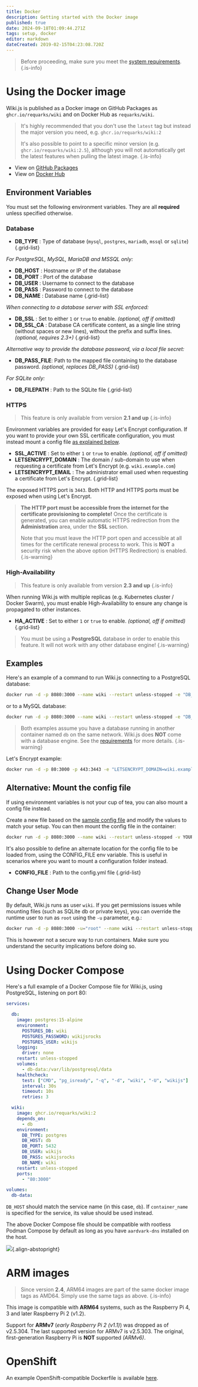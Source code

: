 ```yaml
---
title: Docker
description: Getting started with the Docker image
published: true
date: 2024-09-18T01:09:44.271Z
tags: setup, docker
editor: markdown
dateCreated: 2019-02-15T04:23:08.720Z
---
```


> Before proceeding, make sure you meet the [system requirements](/install/requirements).
{.is-info}

# Using the Docker image

Wiki.js is published as a Docker image on GitHub Packages as `ghcr.io/requarks/wiki` and on Docker Hub as `requarks/wiki`.

> It's highly recommended that you don't use the `latest` tag but instead the major version you need, e.g. `ghcr.io/requarks/wiki:2`
>
> It's also possible to point to a specific minor version (e.g. `ghcr.io/requarks/wiki:2.5`), although you will not automatically get the latest features when pulling the latest image.
{.is-info}

- View on [GitHub Packages](https://github.com/Requarks/wiki/pkgs/container/wiki)
- View on [Docker Hub](https://hub.docker.com/r/requarks/wiki)

## Environment Variables
You must set the following environment variables. They are all **required** unless specified otherwise.

### Database

- **DB_TYPE** : Type of database (`mysql`, `postgres`, `mariadb`, `mssql` or `sqlite`)
{.grid-list}

*For PostgreSQL, MySQL, MariaDB and MSSQL only:*

- **DB_HOST** : Hostname or IP of the database
- **DB_PORT** : Port of the database
- **DB_USER** : Username to connect to the database
- **DB_PASS** : Password to connect to the database
- **DB_NAME** : Database name
{.grid-list}

*When connecting to a database server with SSL enforced:*

- **DB_SSL** : Set to either `1` or `true` to enable. *(optional, off if omitted)*
- **DB_SSL_CA** : Database CA certificate content, as a single line string (without spaces or new lines), without the prefix and suffix lines. *(optional, requires 2.3+)*
{.grid-list}

*Alternative way to provide the database password, via a local file secret:*

- **DB_PASS_FILE**: Path to the mapped file containing to the database password. *(optional, replaces DB_PASS)*
{.grid-list}

*For SQLite only:*

- **DB_FILEPATH** : Path to the SQLite file
{.grid-list}

### HTTPS

> This feature is only available from version **2.1 and up**
{.is-info}

Environment variables are provided for easy Let's Encrypt configuration.
If you want to provide your own SSL certificate configuration, you must instead mount a config file [as explained below](#alternative-mount-the-config-file).

- **SSL_ACTIVE** : Set to either `1` or `true` to enable. *(optional, off if omitted)*
- **LETSENCRYPT_DOMAIN** : The domain / sub-domain to use when requesting a certificate from Let's Encrypt (e.g. `wiki.example.com`)
- **LETSENCRYPT_EMAIL** : The administrator email used when requesting a certificate from Let's Encrypt.
{.grid-list}

The exposed HTTPS port is `3443`. Both HTTP and HTTPS ports must be exposed when using Let's Encrypt.

> **The HTTP port must be accessible from the internet for the certificate provisioning to complete!**
> Once the certificate is generated, you can enable automatic HTTPS redirection from the **Administration** area, under the **SSL** section.
> 
> Note that you must leave the HTTP port open and accessible at all times for the certificate renewal process to work. This is **NOT** a security risk when the above option (HTTPS Redirection) is enabled.
{.is-warning}

### High-Availability

> This feature is only available from version **2.3 and up**
{.is-info}

When running Wiki.js with multiple replicas (e.g. Kubernetes cluster / Docker Swarm), you must enable High-Availability to ensure any change is propagated to other instances.

- **HA_ACTIVE** : Set to either `1` or `true` to enable. *(optional, off if omitted)*
{.grid-list}

> You must be using a **PostgreSQL** database in order to enable this feature. It will not work with any other database engine!
{.is-warning}

## Examples

Here's an example of a command to run Wiki.js connecting to a PostgreSQL database:
```bash
docker run -d -p 8080:3000 --name wiki --restart unless-stopped -e "DB_TYPE=postgres" -e "DB_HOST=db" -e "DB_PORT=5432" -e "DB_USER=wikijs" -e "DB_PASS=wikijsrocks" -e "DB_NAME=wiki" ghcr.io/requarks/wiki:2
```

or to a MySQL database:
```bash
docker run -d -p 8080:3000 --name wiki --restart unless-stopped -e "DB_TYPE=mysql" -e "DB_HOST=db" -e "DB_PORT=3306" -e "DB_USER=wikijs" -e "DB_PASS=wikijsrocks" -e "DB_NAME=wiki" ghcr.io/requarks/wiki:2
```

> Both examples assume you have a database running in another container named `db` on the same network.
> Wiki.js does **NOT** come with a database engine. See the [requirements](/install/requirements) for more details.
{.is-warning}

Let's Encrypt example:
```bash
docker run -d -p 80:3000 -p 443:3443 -e "LETSENCRYPT_DOMAIN=wiki.example.com" -e "LETSENCRYPT_EMAIL=admin@example.com" --name wiki --restart unless-stopped -e "DB_TYPE=postgres" -e "DB_HOST=db" -e "DB_PORT=5432" -e "DB_USER=wikijs" -e "DB_PASS=wikijsrocks" -e "DB_NAME=wiki" ghcr.io/requarks/wiki:2
```

## Alternative: Mount the config file

If using environment variables is not your cup of tea, you can also mount a config file instead.

Create a new file based on the [sample config file](https://github.com/Requarks/wiki/blob/master/config.sample.yml) and modify the values to match your setup. You can then mount the config file in the container:

```bash
docker run -d -p 8080:3000 --name wiki --restart unless-stopped -v YOUR-FILE.yml:/wiki/config.yml ghcr.io/requarks/wiki:2
```

It's also possible to define an alternate location for the config file to be loaded from, using the CONFIG_FILE env variable. This is useful in scenarios where you want to mount a configuration folder instead.

- **CONFIG_FILE** : Path to the config.yml file
{.grid-list}

## Change User Mode

By default, Wiki.js runs as user `wiki`. If you get permissions issues while mounting files (such as SQLite db or private keys), you can override the runtime user to run as `root` using the `-u` parameter, e.g.:

```bash
docker run -d -p 8080:3000 -u="root" --name wiki --restart unless-stopped -e "DB_TYPE=postgres" -e "DB_HOST=db" -e "DB_PORT=5432" -e "DB_USER=wikijs" -e "DB_PASS=wikijsrocks" -e "DB_NAME=wiki" ghcr.io/requarks/wiki:2
```

This is however not a secure way to run containers. Make sure you understand the security implications before doing so.

# Using Docker Compose

Here's a full example of a Docker Compose file for Wiki.js, using PostgreSQL, listening on port 80:

```yaml
services:

  db:
    image: postgres:15-alpine
    environment:
      POSTGRES_DB: wiki
      POSTGRES_PASSWORD: wikijsrocks
      POSTGRES_USER: wikijs
    logging:
      driver: none
    restart: unless-stopped
    volumes:
      - db-data:/var/lib/postgresql/data
    healthcheck:
      test: ["CMD", "pg_isready", "-q", "-d", "wiki", "-U", "wikijs"]
      interval: 30s
      timeout: 10s
      retries: 3

  wiki:
    image: ghcr.io/requarks/wiki:2
    depends_on:
      - db
    environment:
      DB_TYPE: postgres
      DB_HOST: db
      DB_PORT: 5432
      DB_USER: wikijs
      DB_PASS: wikijsrocks
      DB_NAME: wiki
    restart: unless-stopped
    ports:
      - "80:3000"

volumes:
  db-data:
```

`DB_HOST` should match the service name (in this case, `db`). If `container_name` is specified for the service, its value should be used instead.

The above Docker Compose file should be compatible with rootless Podman Compose by default as long as you have `aardvark-dns` installed on the host.

![](https://a.icons8.com/jihZbhdR/4WJoF7/svg.svg){.align-abstopright}

# ARM images

> Since version **2.4**, ARM64 images are part of the same docker image tags as AMD64. Simply use the same tags as above.
{.is-info}

This image is compatible with **ARM64** systems, such as the Raspberry Pi 4, 3 and later Raspberry Pi 2 (v1.2).

Support for **ARMv7** (*early Raspberry Pi 2 (v1.1)*) was dropped as of v2.5.304. The last supported version for ARMv7 is v2.5.303.
The original, first-generation Raspberry Pi is **NOT** supported *(ARMv6)*.

# OpenShift

An example OpenShift-compatible Dockerfile is available [here](https://github.com/Requarks/wiki/blob/master/dev/openshift/Dockerfile).
